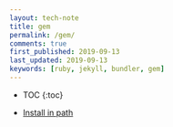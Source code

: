 ```yaml
---
layout: tech-note
title: gem
permalink: /gem/
comments: true
first_published: 2019-09-13
last_updated: 2019-09-13
keywords: [ruby, jekyll, bundler, gem]
---
```


* TOC
{:toc}

- [Install in path](./install-in-path/)
